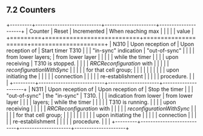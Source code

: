 ## 7.2 Counters

+---------+---------------------------+---------------------+---------------------+
| Counter | Reset                     | Incremented         | When reaching max   |
|         |                           |                     | value               |
+=========+===========================+=====================+=====================+
| N310    | Upon reception of         | Upon reception of   | Start timer T310    |
|         | \"in-sync\" indication    | \"out-of-sync\"     |                     |
|         | from lower layers;        | from lower layer    |                     |
|         |                           | while the timer     |                     |
|         | upon receiving            | T310 is stopped.    |                     |
|         | *RRCReconfiguration* with |                     |                     |
|         | *reconfigurationWithSync* |                     |                     |
|         | for that cell group;      |                     |                     |
|         |                           |                     |                     |
|         | upon initiating the       |                     |                     |
|         | connection                |                     |                     |
|         | re-establishment          |                     |                     |
|         | procedure.                |                     |                     |
+---------+---------------------------+---------------------+---------------------+
| N311    | Upon reception of         | Upon reception of   | Stop the timer      |
|         | \"out-of-sync\"           | the \"in-sync\"     | T310.               |
|         | indication from lower     | from lower layer    |                     |
|         | layers;                   | while the timer     |                     |
|         |                           | T310 is running.    |                     |
|         | upon receiving            |                     |                     |
|         | *RRCReconfiguration* with |                     |                     |
|         | *reconfigurationWithSync* |                     |                     |
|         | for that cell group;      |                     |                     |
|         |                           |                     |                     |
|         | upon initiating the       |                     |                     |
|         | connection                |                     |                     |
|         | re-establishment          |                     |                     |
|         | procedure.                |                     |                     |
+---------+---------------------------+---------------------+---------------------+